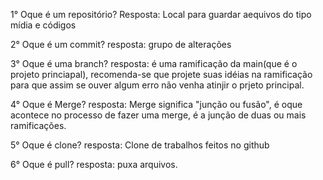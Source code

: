 1° Oque é um repositório? 
Resposta: Local para guardar aequivos do tipo mídia e códigos

2° Oque é um commit? 
resposta: grupo de alterações 

3° Oque é uma branch? 
resposta: é uma ramificação da main(que é o projeto princiapal), recomenda-se que projete suas idéias na ramificação para que assim se ouver algum erro não venha atinjir o prjeto principal.

4° Oque é Merge?
resposta: Merge significa "junção ou fusão", é oque acontece no processo de fazer uma merge, é a junção de duas ou mais ramificações.

5° Oque é clone? 
resposta: Clone de trabalhos feitos no github 

6° Oque é pull?
resposta: puxa arquivos.